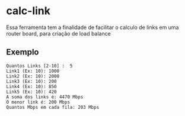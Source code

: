 # calc-link
Essa  ferramenta tem a finalidade de facilitar o calculo de links em  uma router board, para criação de load balance

## Exemplo
```
Quantos Links [2-10] :  5
Link1 (Ex: 10): 1000
Link2 (Ex: 10): 2000
Link3 (Ex: 10): 200
Link4 (Ex: 10): 850
Link5 (Ex: 10): 420
A soma dos links é: 4470 Mbps
O menor link é: 200 Mbps
Quantos Mbps em cada fila: 203 Mbps
```
